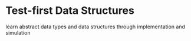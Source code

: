# Test-first Data Structures

learn abstract data types and data structures through implementation and simulation